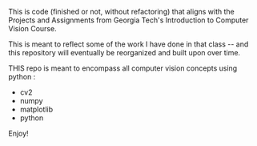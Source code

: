 This is code (finished or not, without refactoring) that aligns with the Projects and Assignments from Georgia Tech's
Introduction to Computer Vision Course. 

This is meant to reflect some of the work I have done in that class -- and this repository will eventually
be reorganized and built upon over time. 

THIS repo is meant to encompass all computer vision concepts using python :

  - cv2
  - numpy
  - matplotlib
  - python
  
Enjoy!
